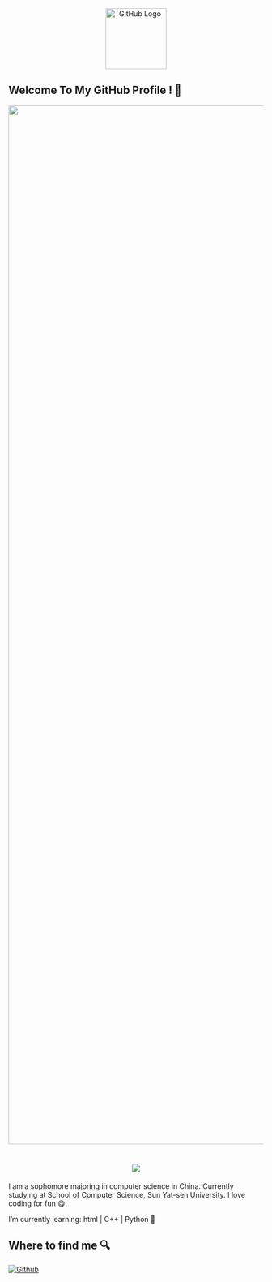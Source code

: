 <div align="center">
<img src="https://cdn.jsdelivr.net/gh/lumos706/PictureBed/github_logo.gif" alt="GitHub Logo" width="120" height="120" />
</div>

## Welcome To My GitHub Profile ! 👋
<div align="center"><img src="https://cdn.jsdelivr.net/gh/lumos706/lumos706/assets/github-contribution-grid-snake.svg" width="2048" /></div>

<h1 align="center"> <a href="https://blog.ytadx.cn/"> <img src="https://readme-typing-svg.herokuapp.com/?lines=坚持就是胜利！;单眼皮在跳舞祝您今天愉快!&center=true&size=27"> </a> </h1>

I am a sophomore majoring in computer science in China. Currently studying at School of Computer Science, Sun Yat-sen University. I love coding for fun 😋.

I’m currently learning: html | C++ | Python 🌱

## Where to find me 🔍 

<p><a href="https://github.com/yang-tian-hub" target="_blank"><img alt="Github" src="https://img.shields.io/badge/GitHub-%2312100E.svg?&style=for-the-badge&logo=Github&logoColor=white" /></a> 
</p>



<!--
**yang-tian-hub/yang-tian-hub** is a ✨ _special_ ✨ repository because its `README.md` (this file) appears on your GitHub profile.

<div align="center"><img src="https://cdn.jsdelivr.net/gh/yang-tian-hub/yang-tian-hub/assets/github-contribution-grid-snake.svg" /></div>

Here are some ideas to get you started:

- 🔭 I’m currently working on ...
- 🌱 I’m currently learning ...
- 👯 I’m looking to collaborate on ...
- 🤔 I’m looking for help with ...
- 💬 Ask me about ...
- 📫 How to reach me: ...
- 😄 Pronouns: ...
- ⚡ Fun fact: ...
-->

